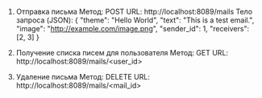 1. Отправка письма
Метод: POST
URL: http://localhost:8089/mails
Тело запроса (JSON):
{
    "theme": "Hello World",
    "text": "This is a test email.",
    "image": "http://example.com/image.png",
    "sender_id": 1,
    "receivers": [2, 3]
}

2. Получение списка писем для пользователя
Метод: GET
URL: http://localhost:8089/mails/<user_id>

3. Удаление письма
Метод: DELETE
URL: http://localhost:8089/mails/<mail_id>
